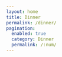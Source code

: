 ```yaml
---
layout: home
title: Dinner
permalink: /dinner/
pagination: 
  enabled: true
  category: Dinner
  permalink: /:num/
---
```

